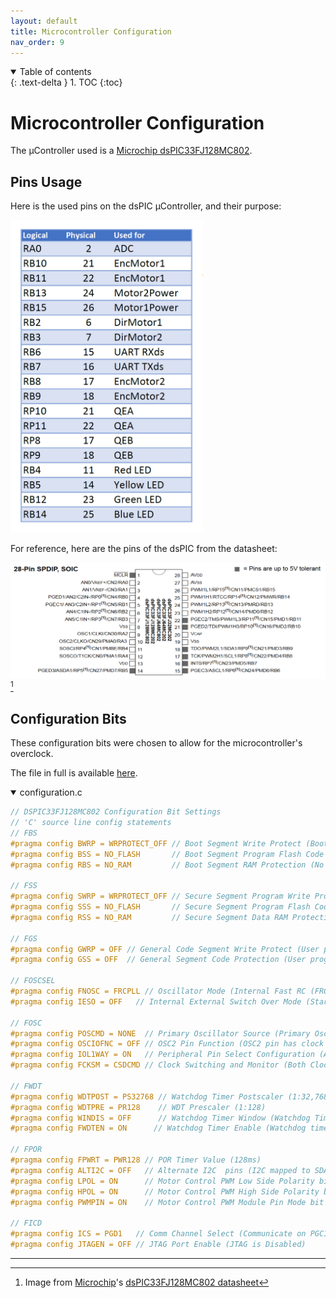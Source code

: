 ```yaml
---
layout: default
title: Microcontroller Configuration
nav_order: 9
---
```


<details open markdown="block">
  <summary>
    Table of contents
  </summary>
  {: .text-delta }
1. TOC
{:toc}
</details>

# Microcontroller Configuration
The µController used is a [Microchip dsPIC33FJ128MC802](https://www.microchip.com/en-us/product/dsPIC33FJ128MC802).

## Pins Usage
Here is the used pins on the dsPIC µController, and their purpose:  

<img src="assets/images/used_pins.png" height="500" />

For reference, here are the pins of the dsPIC from the datasheet:  

![dsPICpins](assets/images/dsPICpins.png)[^1]

## Configuration Bits
These configuration bits were chosen to allow for the microcontroller's overclock.

The file in full is available [here](https://github.com/DemonicTricycle/DemonicTricycle-ELECH309/blob/main/src/configuration.c).

<details open markdown="block">
  <summary>
    configuration.c
  </summary>

```c
// DSPIC33FJ128MC802 Configuration Bit Settings
// 'C' source line config statements
// FBS
#pragma config BWRP = WRPROTECT_OFF // Boot Segment Write Protect (Boot Segment may be written)
#pragma config BSS = NO_FLASH       // Boot Segment Program Flash Code Protection (No Boot program Flash segment)
#pragma config RBS = NO_RAM         // Boot Segment RAM Protection (No Boot RAM)

// FSS
#pragma config SWRP = WRPROTECT_OFF // Secure Segment Program Write Protect (Secure segment may be written)
#pragma config SSS = NO_FLASH       // Secure Segment Program Flash Code Protection (No Secure Segment)
#pragma config RSS = NO_RAM         // Secure Segment Data RAM Protection (No Secure RAM)

// FGS
#pragma config GWRP = OFF // General Code Segment Write Protect (User program memory is not write-protected)
#pragma config GSS = OFF  // General Segment Code Protection (User program memory is not code-protected)

// FOSCSEL
#pragma config FNOSC = FRCPLL // Oscillator Mode (Internal Fast RC (FRC))
#pragma config IESO = OFF   // Internal External Switch Over Mode (Start-up device with FRC, then automatically switch to user-selected oscillator source when ready)

// FOSC
#pragma config POSCMD = NONE  // Primary Oscillator Source (Primary Oscillator Disabled)
#pragma config OSCIOFNC = OFF // OSC2 Pin Function (OSC2 pin has clock out function)
#pragma config IOL1WAY = ON   // Peripheral Pin Select Configuration (Allow Only One Re-configuration)
#pragma config FCKSM = CSDCMD // Clock Switching and Monitor (Both Clock Switching and Fail-Safe Clock Monitor are disabled)

// FWDT
#pragma config WDTPOST = PS32768 // Watchdog Timer Postscaler (1:32,768)
#pragma config WDTPRE = PR128    // WDT Prescaler (1:128)
#pragma config WINDIS = OFF      // Watchdog Timer Window (Watchdog Timer in Non-Window mode)
#pragma config FWDTEN = ON      // Watchdog Timer Enable (Watchdog timer enabled/disabled by user software)

// FPOR
#pragma config FPWRT = PWR128 // POR Timer Value (128ms)
#pragma config ALTI2C = OFF   // Alternate I2C  pins (I2C mapped to SDA1/SCL1 pins)
#pragma config LPOL = ON      // Motor Control PWM Low Side Polarity bit (PWM module low side output pins have active-high output polarity)
#pragma config HPOL = ON      // Motor Control PWM High Side Polarity bit (PWM module high side output pins have active-high output polarity)
#pragma config PWMPIN = ON    // Motor Control PWM Module Pin Mode bit (PWM module pins controlled by PORT register at device Reset)

// FICD
#pragma config ICS = PGD1   // Comm Channel Select (Communicate on PGC1/EMUC1 and PGD1/EMUD1)
#pragma config JTAGEN = OFF // JTAG Port Enable (JTAG is Disabled)

```

</details>
  
----

[^1]: Image from [Microchip](https://www.microchip.com/en-us/product/dsPIC33FJ128MC802)'s [dsPIC33FJ128MC802 datasheet](https://ww1.microchip.com/downloads/aemDocuments/documents/OTH/ProductDocuments/DataSheets/70291G.pdf)
